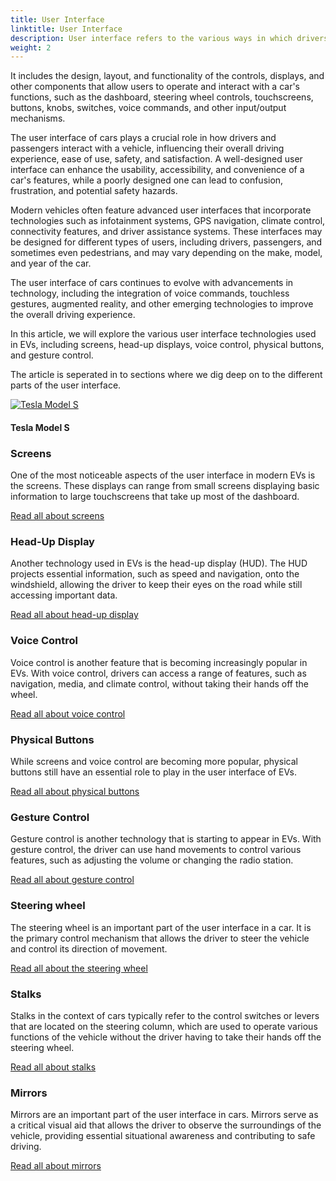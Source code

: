 ```yaml
---
title: User Interface
linktitle: User Interface
description: User interface refers to the various ways in which drivers and passengers interact with the features and controls of a vehicle. 
weight: 2
---
```

<!-- markdownlint-disable MD033 -->
 
 It includes the design, layout, and functionality of the controls, displays, and other components that allow users to operate and interact with a car's functions, such as the dashboard, steering wheel controls, touchscreens, buttons, knobs, switches, voice commands, and other input/output mechanisms.

The user interface of cars plays a crucial role in how drivers and passengers interact with a vehicle, influencing their overall driving experience, ease of use, safety, and satisfaction. A well-designed user interface can enhance the usability, accessibility, and convenience of a car's features, while a poorly designed one can lead to confusion, frustration, and potential safety hazards.

Modern vehicles often feature advanced user interfaces that incorporate technologies such as infotainment systems, GPS navigation, climate control, connectivity features, and driver assistance systems. These interfaces may be designed for different types of users, including drivers, passengers, and sometimes even pedestrians, and may vary depending on the make, model, and year of the car. 

The user interface of cars continues to evolve with advancements in technology, including the integration of voice commands, touchless gestures, augmented reality, and other emerging technologies to improve the overall driving experience.

In this article, we will explore the various user interface technologies used in EVs, including screens, head-up displays, voice control, physical buttons, and gesture control.

The article is seperated in to sections where we dig deep on to the different parts of the user interface. 

<figur>
    <a href="https://media.evkx.net/multimedia/models/tesla/model_s/model_s_plaid/screens_1.jpg">
        <img src="https://media.evkx.net/multimedia/models/tesla/model_s/model_s_plaid/screens_1_st.jpg" alt="Tesla Model S" title="Tesla Model S">
    </a>
    <figcaption><h4>Tesla Model S</h4></figcaption>
</figur>

### Screens

One of the most noticeable aspects of the user interface in modern EVs is the screens. These displays can range from small screens displaying basic information to large touchscreens that take up most of the dashboard. 

[Read all about screens](screens)

### Head-Up Display

Another technology used in EVs is the head-up display (HUD). The HUD projects essential information, such as speed and navigation, onto the windshield, allowing the driver to keep their eyes on the road while still accessing important data. 

[Read all about head-up display](hud)


### Voice Control

Voice control is another feature that is becoming increasingly popular in EVs. With voice control, drivers can access a range of features, such as navigation, media, and climate control, without taking their hands off the wheel. 

[Read all about voice control](voicecontrol)

### Physical Buttons

While screens and voice control are becoming more popular, physical buttons still have an essential role to play in the user interface of EVs. 

[Read all about physical buttons](buttons)

### Gesture Control

Gesture control is another technology that is starting to appear in EVs. With gesture control, the driver can use hand movements to control various features, such as adjusting the volume or changing the radio station. 

[Read all about gesture control](gesturecontrol)

### Steering wheel

The steering wheel is an important part of the user interface in a car. It is the primary control mechanism that allows the driver to steer the vehicle and control its direction of movement.

[Read all about the steering wheel](steeringwheel)

### Stalks

Stalks in the context of cars typically refer to the control switches or levers that are located on the steering column, which are used to operate various functions of the vehicle without the driver having to take their hands off the steering wheel. 

[Read all about stalks](stalks)

### Mirrors

Mirrors are an important part of the user interface in cars. Mirrors serve as a critical visual aid that allows the driver to observe the surroundings of the vehicle, providing essential situational awareness and contributing to safe driving.

[Read all about mirrors](mirrors)